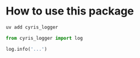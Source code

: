 # How to use this package

```zsh
uv add cyris_logger
```

```python
from cyris_logger import log
```

```python
log.info('...')
```
